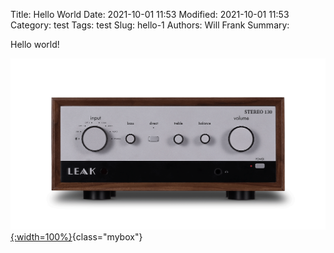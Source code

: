 Title: Hello World
Date: 2021-10-01 11:53
Modified: 2021-10-01 11:53
Category: test
Tags: test
Slug: hello-1
Authors: Will Frank
Summary: 

Hello world!

[![my_image](/images/stereo.png){:width=100%}](/images/stereo.png "Title that is displayed on mouse-over and as caption in colorbox"){class="mybox"}